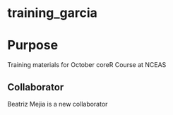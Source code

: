 # training_garcia

# Purpose
Training materials for October coreR Course at NCEAS


## Collaborator
Beatriz Mejia is a new collaborator